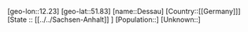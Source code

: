 ﻿---
location: [51.83,12.23]
mapzoom: [7,12] 
mapmarker: city 
type: City
tags:
- geo/City


SpocWebEntityId: 29759
isDeleted: false
confidential: public

---
[geo-lon::12.23]
[geo-lat::51.83]
[name::Dessau]
[Country::[[Germany]]]
[State :: [[../../Sachsen-Anhalt]] ]
[Population::]
[Unknown::]

